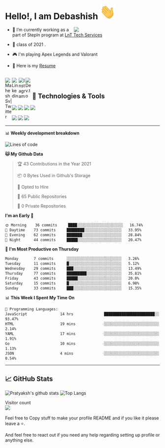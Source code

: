 # Hello!, I am Debashish <img src="https://github.com/debasish2110/debasish2110/blob/master/wave.gif" width="50px">

<img align="right" src="https://media.giphy.com/media/PiQejEf31116URju4V/giphy.gif" width="280" height="auto" />

- 🔭 I’m currently working as a part of StepIn program at [LnT Tech Services](https://www.ltts.com/)
  

- 🌱 class of 2021 . 
 

- 🎮 I'm playing Apex Legends and Valorant

- 📙 Here is my [Resume](https://drive.google.com/file/d/1OtUfjfdhOZ55EBjVEVCZlOMXPtzJiOs7/view?usp=sharing)



<br />
<a href="https://twitter.com/Debashish2110">
  <img align="left" alt="Mahesh Sv| Twitter" width="22px" src="https://cdn.jsdelivr.net/npm/simple-icons@v3/icons/twitter.svg" />
</a>
<a href="https://www.linkedin.com/in/debashish98/">
  <img align="left" alt="Linkedin" width="22px" src="https://cdn.jsdelivr.net/npm/simple-icons@v3/icons/linkedin.svg" />
</a>
<a href="https://www.instagram.com/_da_wanderlust_/">
  <img align="left" alt="Instagram" width="22px" src="https://cdn.jsdelivr.net/npm/simple-icons@v3/icons/instagram.svg" />
</a>
<a href="https://dev.to/debasish2110">
  <img align="left" alt="Dev.to" src="https://d2fltix0v2e0sb.cloudfront.net/dev-badge.svg" alt="Debashish's DEV Profile" width="22">
</a> 
<br />

## 🔧 Technologies & Tools

<a href="#">![](https://img.shields.io/badge/python%20-%2314354C.svg?&style=for-the-badge&logo=python&logoColor=white)</a>
<a href="#">![](https://img.shields.io/badge/java-%23ED8B00.svg?&style=for-the-badge&logo=java&logoColor=white)</a>
<a href="#">![](https://img.shields.io/badge/django%20-%23092E20.svg?&style=for-the-badge&logo=django&logoColor=white)</a>
<a href="#">![](https://img.shields.io/badge/flask%20-%23000.svg?&style=for-the-badge&logo=flask&logoColor=white)</a>

<a href="#">![](https://img.shields.io/badge/mysql-%2300f.svg?&style=for-the-badge&logo=mysql&logoColor=white)</a>
<a href="#">![](https://img.shields.io/badge/sqlite-%2307405e.svg?&style=for-the-badge&logo=sqlite&logoColor=white)</a>
<a href="#">![](https://img.shields.io/badge/MongoDB-%234ea94b.svg?&style=for-the-badge&logo=mongodb&logoColor=white)</a>

-------

📊 **Weekly development breakdown**
<!--START_SECTION:waka-->
![Lines of code](https://img.shields.io/badge/From%20Hello%20World%20I%27ve%20Written-1.9%20million%20lines%20of%20code-blue)

**🐱 My Github Data** 

> 🏆 43 Contributions in the Year 2021
 > 
> 📦 0 Bytes Used in Github's Storage 
 > 
> 💼 Opted to Hire
 > 
> 📜 65 Public Repositories 
 > 
> 🔑 0 Private Repositories  
 > 
**I'm an Early 🐤** 

```text
🌞 Morning    36 commits     ████░░░░░░░░░░░░░░░░░░░░░   16.74% 
🌆 Daytime    73 commits     ████████░░░░░░░░░░░░░░░░░   33.95% 
🌃 Evening    62 commits     ███████░░░░░░░░░░░░░░░░░░   28.84% 
🌙 Night      44 commits     █████░░░░░░░░░░░░░░░░░░░░   20.47%

```
📅 **I'm Most Productive on Thursday** 

```text
Monday       7 commits      ░░░░░░░░░░░░░░░░░░░░░░░░░   3.26% 
Tuesday      11 commits     █░░░░░░░░░░░░░░░░░░░░░░░░   5.12% 
Wednesday    29 commits     ███░░░░░░░░░░░░░░░░░░░░░░   13.49% 
Thursday     77 commits     █████████░░░░░░░░░░░░░░░░   35.81% 
Friday       43 commits     █████░░░░░░░░░░░░░░░░░░░░   20.0% 
Saturday     15 commits     █░░░░░░░░░░░░░░░░░░░░░░░░   6.98% 
Sunday       33 commits     ███░░░░░░░░░░░░░░░░░░░░░░   15.35%

```


📊 **This Week I Spent My Time On** 

```text
💬 Programming Languages: 
JavaScript               14 hrs              ███████████████████████░░   93.47% 
HTML                     19 mins             ░░░░░░░░░░░░░░░░░░░░░░░░░   2.14% 
YAML                     17 mins             ░░░░░░░░░░░░░░░░░░░░░░░░░   1.91% 
Go                       10 mins             ░░░░░░░░░░░░░░░░░░░░░░░░░   1.13% 
JSON                     4 mins              ░░░░░░░░░░░░░░░░░░░░░░░░░   0.54%

```


<!--END_SECTION:waka-->

-------

## &#x1f4c8; GitHub Stats

![Pratyaksh's github stats](https://github-readme-stats.vercel.app/api?username=dexterpuru&theme=tokyonight&count_private=true&show_icons=true)
![Top Langs](https://github-readme-stats.vercel.app/api/top-langs/?username=dexterpuru&layout=compact&theme=tokyonight)

Visitor count<br>
<img src="https://profile-counter.glitch.me/dexterpuru/count.svg" />

Feel free to Copy stuff to make your profile README
and if you like it please leave a :star:.

And feel free to react out if you need any help regarding setting up profile or anything else.


<!-- links to social media icons -->

[1.1]: https://raw.githubusercontent.com/dexterpuru/dexterpuru/master/linkedin-3-16.png (LinkedIn icon)
[2.1]: http://i.imgur.com/0o48UoR.png (github icon)
[3.1]: http://i.imgur.com/tXSoThF.png (twitter icon)

<!-- Link to social media -->

[1]: https://www.linkedin.com/in/dexterpuru/
[2]: https://github.com/dexterpuru
[3]: https://twitter.com/saini_pratyaksh
